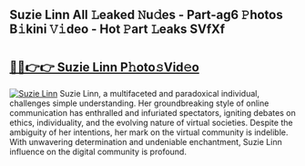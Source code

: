 ## Suzie Linn All 𝙻eaked 𝙽u𝚍es - Part-ag6 𝙿hotos B𝚒kini 𝚅𝚒deo - Hot 𝙿art 𝙻eaks SVfXf

# <h2><a href="http://ld1uv4.urlbe.top/?page=Suzie+Linn">🔗🔗👉👉 Suzie Linn P𝚑oto𝚜Vid𝚎o</a></h2>

[![Suzie Linn](https://i.imgur.com/eBuTRDB.gif)](http://ld1uv4.urlbe.top/?page=Suzie+Linn)
Suzie Linn, a multifaceted and paradoxical individual, challenges simple understanding. Her groundbreaking style of online communication has enthralled and infuriated spectators, igniting debates on ethics, individuality, and the evolving nature of virtual societies. Despite the ambiguity of her intentions, her mark on the virtual community is indelible. With unwavering determination and undeniable enchantment, Suzie Linn influence on the digital community is profound.
